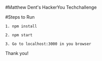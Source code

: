 #Matthew Dent's HackerYou Techchallenge 

#Steps to Run

```
1. npm install
```

```
2. npm start
```

```
3. Go to localhost:3000 in you browser
```

Thank you!

